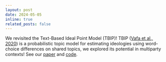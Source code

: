 ```yaml
---
layout: post
date: 2024-05-05
inline: true
related_posts: false
---
```


We revisited the Text-Based Ideal Point Model (TBIP)! TBIP ([Vafa et al., 2020](https://aclanthology.org/2020.acl-main.475/)) is a probabilistic topic model for estimating ideologies using word-choice differences on shared topics, we explored its potential in multiparty contexts! See our [paper](https://github.com/dapivei/ideal-point-texts/blob/main/revisiting-tbip.pdf) and [code](https://github.com/dapivei/ideal-point-texts).
